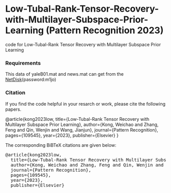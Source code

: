 # Low-Tubal-Rank-Tensor-Recovery-with-Multilayer-Subspace-Prior-Learning (Pattern Recognition 2023)
code for Low-Tubal-Rank Tensor Recovery with Multilayer Subspace Prior Learning
### Requirements
This data of yaleB01.mat and news.mat can get from the [NetDisk](https://pan.baidu.com/s/1fKpHkhQKaqIuRMa-fm8CmA)(password:m1jo) 
### Citation
If you find the code helpful in your resarch or work, please cite the following papers.
<p>
@article{kong2023low,
  title={Low-Tubal-Rank Tensor Recovery with Multilayer Subspace Prior Learning},
  author={Kong, Weichao and Zhang, Feng and Qin, Wenjin and Wang, Jianjun},
  journal={Pattern Recognition},
  pages={109545},
  year={2023},
  publisher={Elsevier}
}
</pre></div>
<p>The corresponding BiBTeX citations are given below:</p>
<div class="highlight-none"><div class="highlight"><pre>
@article{kong2023low,
  title={Low-Tubal-Rank Tensor Recovery with Multilayer Subspace Prior Learning},
  author={Kong, Weichao and Zhang, Feng and Qin, Wenjin and Wang, Jianjun},
  journal={Pattern Recognition},
  pages={109545},
  year={2023},
  publisher={Elsevier}
</pre></div>
